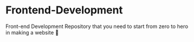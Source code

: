 # Frontend-Development
Front-end Development Repository that you need to start from zero to hero in making a website 🍵

